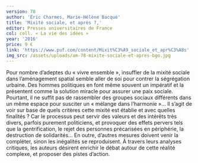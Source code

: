 ```yaml
---
version: 78
author: 'Éric Charmes, Marie-Hélène Bacqué'
title: 'Mixité sociale, et après ?,'
editor: Presses universitaires de France
col: coll. « La vie des idées »
year: '2016'
price: 9 €
link: 'https://www.puf.com/content/Mixit%C3%A9_sociale_et_apr%C3%A8s'
img_src: /assets/uploads/am-78-mixite-sociale-et-apres-bgo.jpg
---
```

Pour nombre d’adeptes du « vivre ensemble », insuffler de la mixité sociale dans l’aménagement spatial semble aller de soi pour contrer la ségrégation urbaine. Des hommes politiques en font même souvent un impératif et la présentent comme la solution miracle pour assurer une paix sociale. Pourtant, il ne suffit pas de rassembler des groupes sociaux différents dans un même espace pour susciter un « mélange dans l’harmonie »… Il s’agit de voir sur base de quels critères cette mixité est établie et avec quelles finalités ? Car le processus peut servir des valeurs et des intérêts très divers, parfois purement politiciens, et provoquer des effets pervers tels que la gentrification, le rejet des personnes précarisées en périphérie, la destruction de solidarités... En outre, d’autres mesures doivent venir la compléter, sinon les inégalités se reproduisent. À travers leurs analyses critiques, les auteurs désirent enrichir le débat autour de cette réalité complexe, et proposer des pistes d’action.
